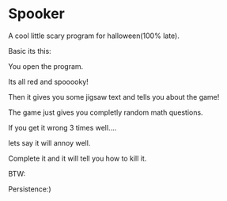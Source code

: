 # Spooker
A cool little scary program for halloween(100% late).

Basic its this:

You open the program.

Its all red and spooooky!

Then it gives you some jigsaw text and tells you about the game!

The game just gives you completly random math questions.

If you get it wrong 3 times well....

lets say it will annoy well.

Complete it and it will tell you how to kill it.

BTW:

Persistence:)
